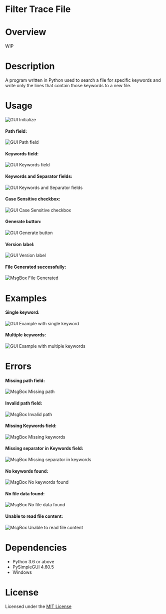 # Filter Trace File

# Overview
WIP

# Description
A program written in Python used to search a file for specific keywords and write only the lines that contain those keywords to a new file.

# Usage
![GUI Initialize](images/GUI%20Initialize.png)

#### Path field:
![GUI Path field](images/GUI%20Path%20field.png)

#### Keywords field:
![GUI Keywords field](images/GUI%20Keywords%20field.png)

#### Keywords and Separator fields:
![GUI Keywords and Separator fields](images/GUI%20Keywords%20and%20Separator%20fields.png)

#### Case Sensitive checkbox:
![GUI Case Sensitive checkbox](images/GUI%20Case%20Sensitive%20checkbox.png)

#### Generate button:
![GUI Generate button](images/GUI%20Generate%20button.png)

#### Version label:
![GUI Version label](images/GUI%20Version%20label.png)

#### File Generated successfully:
![MsgBox File Generated](images/MsgBox%20File%20Generated.png)

# Examples
#### Single keyword:
![GUI Example with single keyword](images/GUI%20Example%20with%20single%20keyword.png)

#### Multiple keywords:
![GUI Example with multiple keywords](images/GUI%20Example%20with%20multiple%20keywords.png)

# Errors
#### Missing path field:
![MsgBox Missing path](images/MsgBox%20Missing%20path.png)

#### Invalid path field:
![MsgBox Invalid path](images/MsgBox%20Invalid%20path.png)

#### Missing Keywords field:
![MsgBox Missing keywords](images/MsgBox%20Missing%20keywords.png)

#### Missing separator in Keywords field:
![MsgBox Missing separator in keywords](images/MsgBox%20Missing%20separator%20in%20keywords.png)

#### No keywords found:
![MsgBox No keywords found](images/MsgBox%20No%20keywords%20found.png)

#### No file data found:
![MsgBox No file data found](images/MsgBox%20No%20file%20data%20found.png)

#### Unable to read file content:
![MsgBox Unable to read file content](images/MsgBox%20Unable%20to%20read%20file%20content.png)

# Dependencies
- Python 3.6 or above
- PySimpleGUI 4.60.5
- Windows

# License
Licensed under the [MIT License](LICENSE)